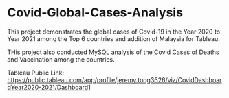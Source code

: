 # Covid-Global-Cases-Analysis

This project demonstrates the global cases of Covid-19 in the Year 2020 to Year 2021 among the Top 6 countries and addition of Malaysia for Tableau.

THis project also conducted MySQL analysis of the Covid Cases of Deaths and Vaccination among the countries.

Tableau Public Link: https://public.tableau.com/app/profile/jeremy.tong3626/viz/CovidDashboardYear2020-2021/Dashboard1
